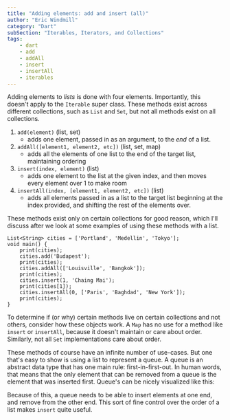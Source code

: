 ```yaml
---
title: "Adding elements: add and insert (all)"
author: "Eric Windmill"
category: "Dart"
subSection: "Iterables, Iterators, and Collections"
tags:
    - dart
    - add
    - addAll
    - insert
    - insertAll
    - iterables
---
```


Adding elements to _lists_ is done with four elements. Importantly, this doesn't apply to the `Iterable` super class. These methods exist across different collections, such as `List` and `Set`, but not all methods exist on all collections.

1. `add(element)` (list, set)
    - adds one element, passed in as an argument, to the _end_ of a list.
2. `addAll([element1, element2, etc])` (list, set, map)
    - adds all the elements of one list to the end of the target list, maintaining ordering
3. `insert(index, element)` (list)
    - adds one element to the list at the given index, and then moves every element over 1 to make room
4. `insertAll(index, [element1, element2, etc])` (list)
    - adds all elements passed in as a list to the target list beginning at the index provided, and shifting the rest of the elements over.

These methods exist only on certain collections for good reason, which I'll discuss after we look at some examples of using these methods with a list.

```run-dartpad:theme-light:run-false:split-60
List<String> cities = ['Portland', 'Medellin', 'Tokyo'];
void main() {
    print(cities);
    cities.add('Budapest');
    print(cities);
    cities.addAll(['Louisville', 'Bangkok']);
    print(cities);
    cities.insert(1, 'Chaing Mai');
    print(cities[1]);
    cities.insertAll(0, ['Paris', 'Baghdad', 'New York']);
    print(cities);
}
```

To determine if (or why) certain methods live on certain collections and not others, consider how these objects work. A `Map` has no use for a method like `insert` or `insertAll`, because it doesn't maintain or care about order. Similarly, not all `Set` implementations care about order. 

These methods of course have an infinite number of use-cases. But one that's easy to show is using a list to represent a queue. A queue is an abstract data type that has one main rule: first-in-first-out. In human words, that means that the only element that can be removed from a queue is the element that was inserted first. Queue's can be nicely visualized like this:

<!-- Queue drawing -->

Because of this, a queue needs to be able to insert elements at one end, and remove from the other end. This sort of fine control over the order of a list makes `insert` quite useful. 

<!-- 
    Gist, make a queue
-->